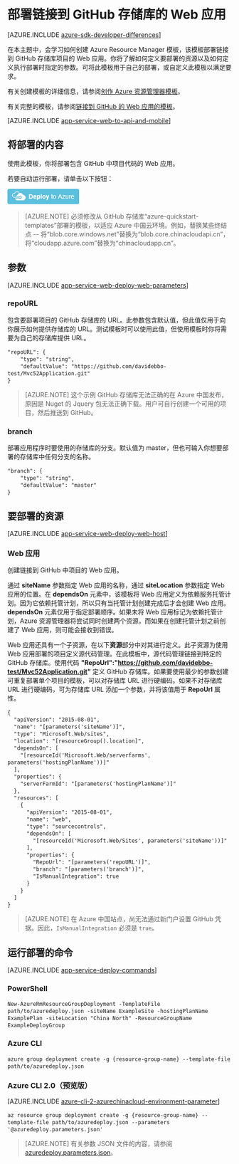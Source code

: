 <properties
    pageTitle="部署链接到 GitHub 存储库的 Web 应用 | Azure"
    description="使用 Azure 资源管理器模板来部署包含 GitHub 存储库中项目的 Web 应用。"
    services="app-service"
    documentationcenter=""
    author="cephalin"
    manager="wpickett"
    editor="" />  

<tags
    ms.assetid="32739607-85fe-43c8-a4dc-1feb46d93a4d"
    ms.service="app-service"
    ms.workload="na"
    ms.tgt_pltfrm="na"
    ms.devlang="na"
    ms.topic="article"
    ms.date="04/27/2016"
    wacn.date="01/03/2017"
    ms.author="cephalin" />  


# 部署链接到 GitHub 存储库的 Web 应用

[AZURE.INCLUDE [azure-sdk-developer-differences](../../includes/azure-sdk-developer-differences.md)]

在本主题中，会学习如何创建 Azure Resource Manager 模板，该模板部署链接到 GitHub 存储库项目的 Web 应用。你将了解如何定义要部署的资源以及如何定义执行部署时指定的参数。可将此模板用于自己的部署，或自定义此模板以满足要求。

有关创建模板的详细信息，请参阅[创作 Azure 资源管理器模板](/documentation/articles/resource-group-authoring-templates/)。

有关完整的模板，请参阅[链接到 GitHub 的 Web 应用的模板](https://github.com/Azure/azure-quickstart-templates/blob/master/201-web-app-github-deploy/azuredeploy.json)。

[AZURE.INCLUDE [app-service-web-to-api-and-mobile](../../includes/app-service-web-to-api-and-mobile.md)]

## 将部署的内容
使用此模板，你将部署包含 GitHub 中项目代码的 Web 应用。

若要自动运行部署，请单击以下按钮：

[![部署到 Azure](./media/app-service-web-arm-from-github-provision/deploybutton.png)](https://portal.azure.cn/#create/Microsoft.Template/uri/https%3A%2F%2Fraw.githubusercontent.com%2FAzure%2Fazure-quickstart-templates%2Fmaster%2F201-web-app-github-deploy%2Fazuredeploy.json)

>[AZURE.NOTE] 必须修改从 GitHub 存储库“azure-quickstart-templates”部署的模板，以适应 Azure 中国云环境。例如，替换某些终结点 -- 将“blob.core.windows.net”替换为“blob.core.chinacloudapi.cn”，将“cloudapp.azure.com”替换为“chinacloudapp.cn”。

## 参数
[AZURE.INCLUDE [app-service-web-deploy-web-parameters](../../includes/app-service-web-deploy-web-parameters.md)]

### repoURL
包含要部署项目的 GitHub 存储库的 URL。此参数包含默认值，但此值仅用于向你展示如何提供存储库的 URL。测试模板时可以使用此值，但使用模板时你将需要为自己的存储库提供 URL。

    "repoURL": {
        "type": "string",
        "defaultValue": "https://github.com/davidebbo-test/Mvc52Application.git"
    }

> [AZURE.NOTE] 这个示例 GitHub 存储库无法正确的在 Azure 中国发布，原因是 Nuget 的 Jquery 包无法正确下载。用户可自行创建一个可用的项目，然后推送到 GitHub。

### branch
部署应用程序时要使用的存储库的分支。默认值为 master，但也可输入你想要部署的存储库中任何分支的名称。

    "branch": {
        "type": "string",
        "defaultValue": "master"
    }

## 要部署的资源
[AZURE.INCLUDE [app-service-web-deploy-web-host](../../includes/app-service-web-deploy-web-host.md)]

### Web 应用
创建链接到 GitHub 中项目的 Web 应用。

通过 **siteName** 参数指定 Web 应用的名称，通过 **siteLocation** 参数指定 Web 应用的位置。在 **dependsOn** 元素中，该模板将 Web 应用定义为依赖服务托管计划。因为它依赖托管计划，所以只有当托管计划创建完成后才会创建 Web 应用。**dependsOn** 元素仅用于指定部署顺序。如果未将 Web 应用标记为依赖托管计划，Azure 资源管理器将尝试同时创建两个资源，而如果在创建托管计划之前创建了 Web 应用，则可能会接收到错误。

Web 应用还具有一个子资源，在以下**资源**部分中对其进行定义。此子资源为使用 Web 应用部署的项目定义源代码管理。在此模板中，源代码管理链接到特定的 GitHub 存储库。使用代码 **"RepoUrl":"https://github.com/davidebbo-test/Mvc52Application.git"** 定义 GitHub 存储库。如果要使用最少的参数创建可重复部署单个项目的模板，可以对存储库 URL 进行硬编码。如果不对存储库 URL 进行硬编码，可为存储库 URL 添加一个参数，并将该值用于 **RepoUrl** 属性。

    {
      "apiVersion": "2015-08-01",
      "name": "[parameters('siteName')]",
      "type": "Microsoft.Web/sites",
      "location": "[resourceGroup().location]",
      "dependsOn": [
        "[resourceId('Microsoft.Web/serverfarms', parameters('hostingPlanName'))]"
      ],
      "properties": {
        "serverFarmId": "[parameters('hostingPlanName')]"
      },
      "resources": [
        {
          "apiVersion": "2015-08-01",
          "name": "web",
          "type": "sourcecontrols",
          "dependsOn": [
            "[resourceId('Microsoft.Web/Sites', parameters('siteName'))]"
          ],
          "properties": {
            "RepoUrl": "[parameters('repoURL')]",
            "branch": "[parameters('branch')]",
            "IsManualIntegration": true
          }
        }
      ]
    }

>[AZURE.NOTE] 在 Azure 中国站点，尚无法通过新门户设置 GitHub 凭据。因此，`IsManualIntegration` 必须是 `true`。

## 运行部署的命令
[AZURE.INCLUDE [app-service-deploy-commands](../../includes/app-service-deploy-commands.md)]

### PowerShell
    New-AzureRmResourceGroupDeployment -TemplateFile path/to/azuredeploy.json -siteName ExampleSite -hostingPlanName ExamplePlan -siteLocation "China North" -ResourceGroupName ExampleDeployGroup

### Azure CLI

    azure group deployment create -g {resource-group-name} --template-file path/to/azuredeploy.json

### Azure CLI 2.0（预览版）

[AZURE.INCLUDE [azure-cli-2-azurechinacloud-environment-parameter](../../includes/azure-cli-2-azurechinacloud-environment-parameter.md)]

    az resource group deployment create -g {resource-group-name} --template-file path/to/azuredeploy.json --parameters '@azuredeploy.parameters.json'

> [AZURE.NOTE] 
有关参数 JSON 文件的内容，请参阅 [azuredeploy.parameters.json](https://github.com/Azure/azure-quickstart-templates/blob/master/201-web-app-github-deploy/azuredeploy.parameters.json)。
>
>

<!---HONumber=Mooncake_1226_2016-->